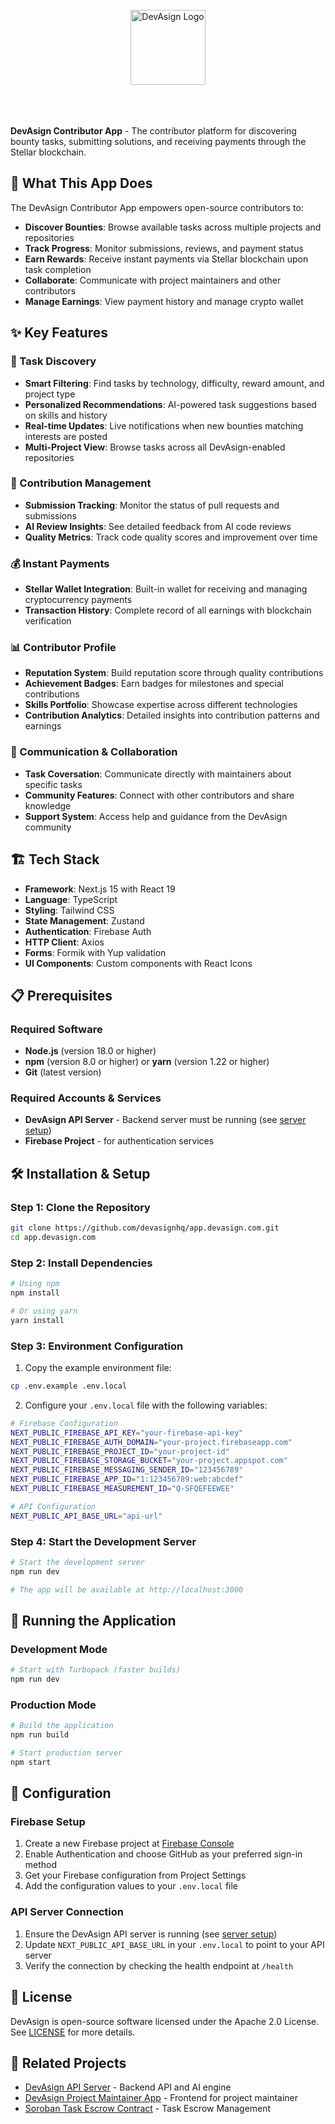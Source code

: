 <br/>
<div align="center">
  <a href="https://www.devasign.com" style="display: block; margin: 0 auto;">
    <picture>
      <source media="(prefers-color-scheme: dark)" srcset="./public/devasign-white.png">
      <source media="(prefers-color-scheme: light)" srcset="./public/devasign-black.png">
      <img alt="DevAsign Logo" src="./public/devasign-white.png" height="120" style="display: block; margin: 0 auto;">
    </picture>
  </a>
<br/>

<br/>

</div>

<br/>

**DevAsign Contributor App** - The contributor platform for discovering bounty tasks, submitting solutions, and receiving payments through the Stellar blockchain.

## 🚀 What This App Does

The DevAsign Contributor App empowers open-source contributors to:

- **Discover Bounties**: Browse available tasks across multiple projects and repositories
- **Track Progress**: Monitor submissions, reviews, and payment status
- **Earn Rewards**: Receive instant payments via Stellar blockchain upon task completion
- **Collaborate**: Communicate with project maintainers and other contributors
- **Manage Earnings**: View payment history and manage crypto wallet

## ✨ Key Features

### 🎯 Task Discovery
- **Smart Filtering**: Find tasks by technology, difficulty, reward amount, and project type
- **Personalized Recommendations**: AI-powered task suggestions based on skills and history
- **Real-time Updates**: Live notifications when new bounties matching interests are posted
- **Multi-Project View**: Browse tasks across all DevAsign-enabled repositories

### 💼 Contribution Management
- **Submission Tracking**: Monitor the status of pull requests and submissions
- **AI Review Insights**: See detailed feedback from AI code reviews
- **Quality Metrics**: Track code quality scores and improvement over time

### 💰 Instant Payments
- **Stellar Wallet Integration**: Built-in wallet for receiving and managing cryptocurrency payments
- **Transaction History**: Complete record of all earnings with blockchain verification

### 📊 Contributor Profile
- **Reputation System**: Build reputation score through quality contributions
- **Achievement Badges**: Earn badges for milestones and special contributions
- **Skills Portfolio**: Showcase expertise across different technologies
- **Contribution Analytics**: Detailed insights into contribution patterns and earnings

### 🔔 Communication & Collaboration
- **Task Coversation**: Communicate directly with maintainers about specific tasks
- **Community Features**: Connect with other contributors and share knowledge
- **Support System**: Access help and guidance from the DevAsign community

## 🏗️ Tech Stack

- **Framework**: Next.js 15 with React 19
- **Language**: TypeScript
- **Styling**: Tailwind CSS
- **State Management**: Zustand
- **Authentication**: Firebase Auth
- **HTTP Client**: Axios
- **Forms**: Formik with Yup validation
- **UI Components**: Custom components with React Icons

## 📋 Prerequisites

### Required Software
- **Node.js** (version 18.0 or higher)
- **npm** (version 8.0 or higher) or **yarn** (version 1.22 or higher)
- **Git** (latest version)

### Required Accounts & Services
- **DevAsign API Server** - Backend server must be running (see [server setup](https://github.com/devasignhq/devasign-api/))
- **Firebase Project** - for authentication services

## 🛠️ Installation & Setup

### Step 1: Clone the Repository
```bash
git clone https://github.com/devasignhq/app.devasign.com.git
cd app.devasign.com
```

### Step 2: Install Dependencies
```bash
# Using npm
npm install

# Or using yarn
yarn install
```

### Step 3: Environment Configuration
1. Copy the example environment file:
```bash
cp .env.example .env.local
```

2. Configure your `.env.local` file with the following variables:
```bash
# Firebase Configuration
NEXT_PUBLIC_FIREBASE_API_KEY="your-firebase-api-key"
NEXT_PUBLIC_FIREBASE_AUTH_DOMAIN="your-project.firebaseapp.com"
NEXT_PUBLIC_FIREBASE_PROJECT_ID="your-project-id"
NEXT_PUBLIC_FIREBASE_STORAGE_BUCKET="your-project.appspot.com"
NEXT_PUBLIC_FIREBASE_MESSAGING_SENDER_ID="123456789"
NEXT_PUBLIC_FIREBASE_APP_ID="1:123456789:web:abcdef"
NEXT_PUBLIC_FIREBASE_MEASUREMENT_ID="Q-SFQEFEEWEE"

# API Configuration
NEXT_PUBLIC_API_BASE_URL="api-url"
```

### Step 4: Start the Development Server
```bash
# Start the development server
npm run dev

# The app will be available at http://localhost:3000
```

## 🚀 Running the Application

### Development Mode
```bash
# Start with Turbopack (faster builds)
npm run dev
```

### Production Mode
```bash
# Build the application
npm run build

# Start production server
npm start
```

## 🔧 Configuration

### Firebase Setup
1. Create a new Firebase project at [Firebase Console](https://console.firebase.google.com/)
2. Enable Authentication and choose GitHub as your preferred sign-in method
3. Get your Firebase configuration from Project Settings
4. Add the configuration values to your `.env.local` file

### API Server Connection
1. Ensure the DevAsign API server is running (see [server setup](https://github.com/devasignhq/devasign-api/))
2. Update `NEXT_PUBLIC_API_BASE_URL` in your `.env.local` to point to your API server
3. Verify the connection by checking the health endpoint at `/health`


<!-- ## 🚀 Deployment -->

<!-- ## 🤝 Contributing -->

## 📄 License

DevAsign is open-source software licensed under the Apache 2.0 License. See [LICENSE](https://github.com/devasignhq/app.devasign.com/blob/main/LICENSE) for more details.

## 🔗 Related Projects

- [DevAsign API Server](https://github.com/devasignhq/devasign-api) - Backend API and AI engine
- [DevAsign Project Maintainer App](https://github.com/devasignhq/app.devasign.com) - Frontend for project maintainer
- [Soroban Task Escrow Contract](https://github.com/devasignhq/soroban-contract) - Task Escrow Management

<!-- ## 💬 Community -->